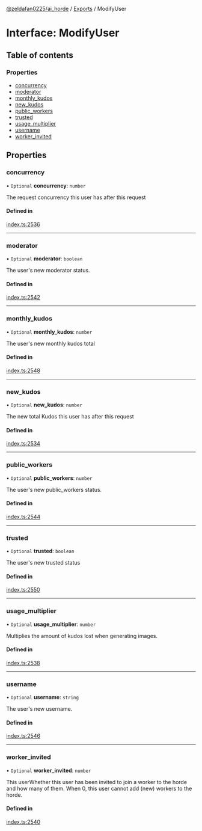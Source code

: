 [@zeldafan0225/ai_horde](../README.md) / [Exports](../modules.md) / ModifyUser

# Interface: ModifyUser

## Table of contents

### Properties

- [concurrency](ModifyUser.md#concurrency)
- [moderator](ModifyUser.md#moderator)
- [monthly\_kudos](ModifyUser.md#monthly_kudos)
- [new\_kudos](ModifyUser.md#new_kudos)
- [public\_workers](ModifyUser.md#public_workers)
- [trusted](ModifyUser.md#trusted)
- [usage\_multiplier](ModifyUser.md#usage_multiplier)
- [username](ModifyUser.md#username)
- [worker\_invited](ModifyUser.md#worker_invited)

## Properties

### concurrency

• `Optional` **concurrency**: `number`

The request concurrency this user has after this request

#### Defined in

[index.ts:2536](https://github.com/ZeldaFan0225/ai_horde/blob/3212b20/index.ts#L2536)

___

### moderator

• `Optional` **moderator**: `boolean`

The user's new moderator status.

#### Defined in

[index.ts:2542](https://github.com/ZeldaFan0225/ai_horde/blob/3212b20/index.ts#L2542)

___

### monthly\_kudos

• `Optional` **monthly\_kudos**: `number`

The user's new monthly kudos total

#### Defined in

[index.ts:2548](https://github.com/ZeldaFan0225/ai_horde/blob/3212b20/index.ts#L2548)

___

### new\_kudos

• `Optional` **new\_kudos**: `number`

The new total Kudos this user has after this request

#### Defined in

[index.ts:2534](https://github.com/ZeldaFan0225/ai_horde/blob/3212b20/index.ts#L2534)

___

### public\_workers

• `Optional` **public\_workers**: `number`

The user's new public_workers status.

#### Defined in

[index.ts:2544](https://github.com/ZeldaFan0225/ai_horde/blob/3212b20/index.ts#L2544)

___

### trusted

• `Optional` **trusted**: `boolean`

The user's new trusted status

#### Defined in

[index.ts:2550](https://github.com/ZeldaFan0225/ai_horde/blob/3212b20/index.ts#L2550)

___

### usage\_multiplier

• `Optional` **usage\_multiplier**: `number`

Multiplies the amount of kudos lost when generating images.

#### Defined in

[index.ts:2538](https://github.com/ZeldaFan0225/ai_horde/blob/3212b20/index.ts#L2538)

___

### username

• `Optional` **username**: `string`

The user's new username.

#### Defined in

[index.ts:2546](https://github.com/ZeldaFan0225/ai_horde/blob/3212b20/index.ts#L2546)

___

### worker\_invited

• `Optional` **worker\_invited**: `number`

This userWhether this user has been invited to join a worker to the horde and how many of them. When 0, this user cannot add (new) workers to the horde.

#### Defined in

[index.ts:2540](https://github.com/ZeldaFan0225/ai_horde/blob/3212b20/index.ts#L2540)
